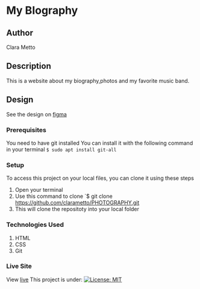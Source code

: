 # My BIography
## Author
Clara Metto
## Description
This is a website about my biography,photos and my favorite music band.
## Design
See the design on  [figma](https://www.figma.com/file/gK3BaDvzs9uHJtuFsFRLWH/Untitled?node-id=0%3A1)
### Prerequisites
You need to have git installed
You can install it with the following command in your terminal
`$ sudo apt install git-all`
### Setup
To access this project on your local files, you can clone it using these steps
1. Open your terminal
1. Use this command to clone `$ git clone https://github.com/clarametto/PHOTOGRAPHY.git
1. This will clone the repositoty into your local folder
### Technologies Used
1. HTML
1. CSS
1. Git
### Live Site
View [live](https://clarametto.github.io/PHOTOGRAPHY/)
This project is under:
[![License: MIT](https://img.shields.io/badge/License-MIT-yellow.svg)](/LICENSE)